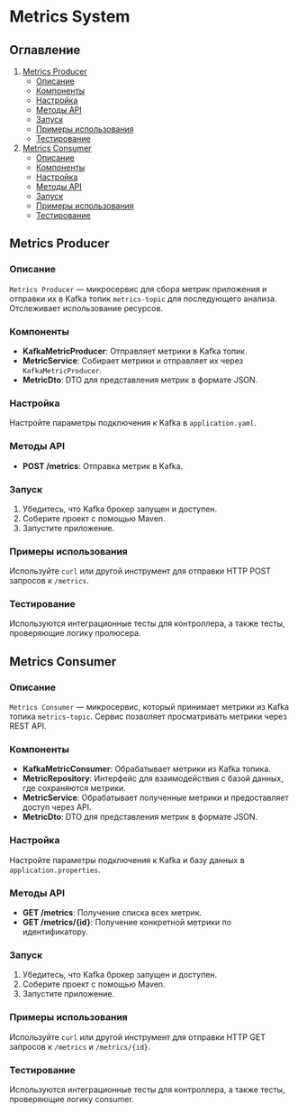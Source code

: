 # Metrics System

## Оглавление

1. [Metrics Producer](#metrics-producer)
   - [Описание](#описание)
   - [Компоненты](#компоненты)
   - [Настройка](#настройка)
   - [Методы API](#методы-api)
   - [Запуск](#запуск)
   - [Примеры использования](#примеры-использования)
   - [Тестирование](#тестирование)
2. [Metrics Consumer](#metrics-consumer)
   - [Описание](#описание-1)
   - [Компоненты](#компоненты-1)
   - [Настройка](#настройка-1)
   - [Методы API](#методы-api-1)
   - [Запуск](#запуск-1)
   - [Примеры использования](#примеры-использования-1)
   - [Тестирование](#тестирование-1)

## Metrics Producer

### Описание

`Metrics Producer` — микросервис для сбора метрик приложения и отправки их в Kafka топик `metrics-topic` для последующего анализа. Отслеживает использование ресурсов.

### Компоненты

- **KafkaMetricProducer**: Отправляет метрики в Kafka топик.
- **MetricService**: Собирает метрики и отправляет их через `KafkaMetricProducer`.
- **MetricDto**: DTO для представления метрик в формате JSON.

### Настройка

Настройте параметры подключения к Kafka в `application.yaml`.

### Методы API

- **POST /metrics**: Отправка метрик в Kafka.

### Запуск

1. Убедитесь, что Kafka брокер запущен и доступен.
2. Соберите проект с помощью Maven.
3. Запустите приложение.

### Примеры использования

Используйте `curl` или другой инструмент для отправки HTTP POST запросов к `/metrics`.

### Тестирование

Используются интеграционные тесты для контроллера, а также тесты, проверяющие логику пролюсера.

## Metrics Consumer

### Описание

`Metrics Consumer` — микросервис, который принимает метрики из Kafka топика `metrics-topic`. Сервис позволяет просматривать метрики через REST API.

### Компоненты

- **KafkaMetricConsumer**: Обрабатывает метрики из Kafka топика.
- **MetricRepository**: Интерфейс для взаимодействия с базой данных, где сохраняются метрики.
- **MetricService**: Обрабатывает полученные метрики и предоставляет доступ через API.
- **MetricDto**: DTO для представления метрик в формате JSON.

### Настройка

Настройте параметры подключения к Kafka и базу данных в `application.properties`.

### Методы API

- **GET /metrics**: Получение списка всех метрик.
- **GET /metrics/{id}**: Получение конкретной метрики по идентификатору.

### Запуск

1. Убедитесь, что Kafka брокер запущен и доступен.
2. Соберите проект с помощью Maven.
3. Запустите приложение.

### Примеры использования

Используйте `curl` или другой инструмент для отправки HTTP GET запросов к `/metrics` и `/metrics/{id}`.

### Тестирование

Используются интеграционные тесты для контроллера, а также тесты, проверяющие логику consumer.
